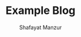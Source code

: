 ---
layout: ../../layouts/Post.astro
title: Example Blog
description: This is an example blog post
publishDate: Saturday, July 31 2021
author: "Shafayat Manzur"
image: "/assets/blog/example-blog/alex-bertha-7VAXeUIn3tI-unsplash.jpg"
alt: The Drracket logo
---